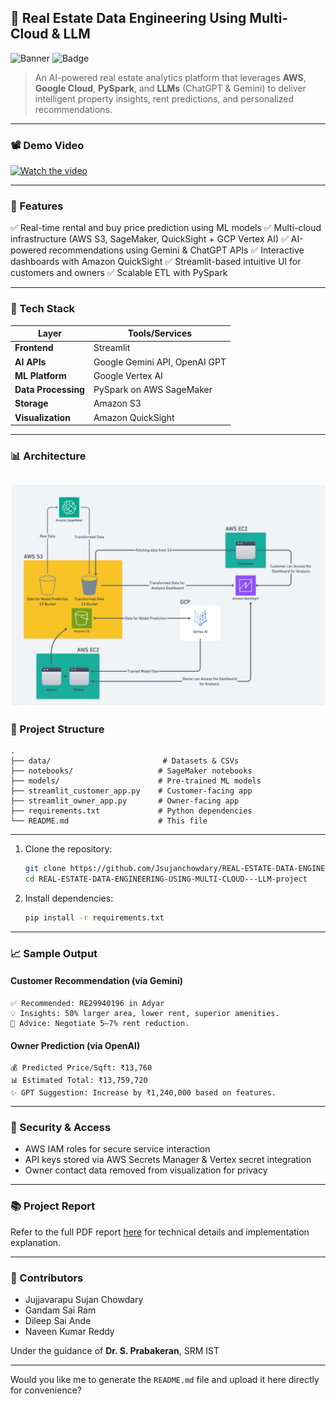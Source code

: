 ## 🏡 Real Estate Data Engineering Using Multi-Cloud & LLM

![Banner](https://img.shields.io/badge/Cloud-AWS%20%7C%20GCP-blue?style=flat-square)
![Badge](https://img.shields.io/badge/AI-LLM%20%7C%20ChatGPT%20%7C%20Gemini-critical?style=flat-square)

> An AI-powered real estate analytics platform that leverages **AWS**, **Google Cloud**, **PySpark**, and **LLMs** (ChatGPT & Gemini) to deliver intelligent property insights, rent predictions, and personalized recommendations.

---

### 📽️ Demo Video

[![Watch the video](https://img.youtube.com/vi/JA1kmpehzBM?si=tJ0FdqtEcheyiEew/0.jpg)](https://www.youtube.com/watch?v=JA1kmpehzBM?si=tJ0FdqtEcheyiEew)

---

### 📌 Features

✅ Real-time rental and buy price prediction using ML models
✅ Multi-cloud infrastructure (AWS S3, SageMaker, QuickSight + GCP Vertex AI)
✅ AI-powered recommendations using Gemini & ChatGPT APIs
✅ Interactive dashboards with Amazon QuickSight
✅ Streamlit-based intuitive UI for customers and owners
✅ Scalable ETL with PySpark

---

### 🧠 Tech Stack

| Layer               | Tools/Services                |
| ------------------- | ----------------------------- |
| **Frontend**        | Streamlit                     |
| **AI APIs**         | Google Gemini API, OpenAI GPT |
| **ML Platform**     | Google Vertex AI              |
| **Data Processing** | PySpark on AWS SageMaker      |
| **Storage**         | Amazon S3                     |
| **Visualization**   | Amazon QuickSight             |

---

### 📊 Architecture

![Architecture](https://github.com/Jsujanchowdary/REAL-ESTATE-DATA-ENGINEERING-USING-MULTI-CLOUD---LLM-project/blob/main/FLOW_DIA.png) 
---

### 📂 Project Structure

```
.
├── data/                         # Datasets & CSVs
├── notebooks/                   # SageMaker notebooks
├── models/                      # Pre-trained ML models
├── streamlit_customer_app.py    # Customer-facing app
├── streamlit_owner_app.py       # Owner-facing app
├── requirements.txt             # Python dependencies
└── README.md                    # This file
```

---

1. Clone the repository:

   ```bash
   git clone https://github.com/Jsujanchowdary/REAL-ESTATE-DATA-ENGINEERING-USING-MULTI-CLOUD---LLM-project.git
   cd REAL-ESTATE-DATA-ENGINEERING-USING-MULTI-CLOUD---LLM-project
   ```

2. Install dependencies:

   ```bash
   pip install -r requirements.txt
   ```

---

### 📈 Sample Output

#### Customer Recommendation (via Gemini)

```
✅ Recommended: RE29940196 in Adyar
💡 Insights: 50% larger area, lower rent, superior amenities.
🧠 Advice: Negotiate 5–7% rent reduction.
```

#### Owner Prediction (via OpenAI)

```
💰 Predicted Price/Sqft: ₹13,760
📊 Estimated Total: ₹13,759,720
✨ GPT Suggestion: Increase by ₹1,240,000 based on features.
```

---

### 🔐 Security & Access

* AWS IAM roles for secure service interaction
* API keys stored via AWS Secrets Manager & Vertex secret integration
* Owner contact data removed from visualization for privacy

---

### 📚 Project Report

Refer to the full PDF report [here](https://github.com/Jsujanchowdary/REAL-ESTATE-DATA-ENGINEERING-USING-MULTI-CLOUD---LLM-project/blob/main/ADP_Project_029%20(2).pdf) for technical details and implementation explanation.

---

### 🙌 Contributors

* Jujjavarapu Sujan Chowdary
* Gandam Sai Ram
* Dileep Sai Ande
* Naveen Kumar Reddy

Under the guidance of **Dr. S. Prabakeran**, SRM IST

---

Would you like me to generate the `README.md` file and upload it here directly for convenience?
